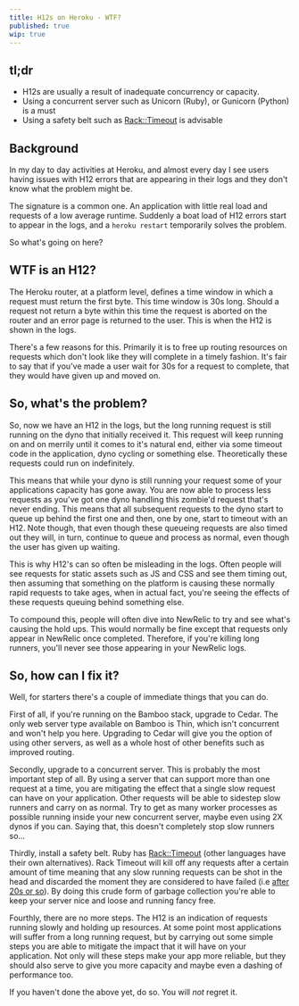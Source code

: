 ```yaml
---
title: H12s on Heroku - WTF?
published: true
wip: true
---
```


## tl;dr

- H12s are usually a result of inadequate concurrency or capacity.
- Using a concurrent server such as Unicorn (Ruby), or Gunicorn (Python) is a must
- Using a safety belt such as [Rack::Timeout](https://github.com/kch/rack-timeout) is advisable

## Background

In my day to day activities at Heroku, and almost every day I see users having issues with H12 errors that are appearing in their logs and they don't know what the problem might be.

The signature is a common one.  An application with little real load  and requests of a low average runtime. Suddenly a boat load of H12 errors start to appear in the logs, and a `heroku restart` temporarily solves the problem.

So what's going on here?

## WTF is an H12?

The Heroku router, at a platform level, defines a time window in which a request must return the first byte.  This time window is 30s long.  Should a request not return a byte within this time the request is aborted on the router and an error page is returned to the user.  This is when the H12 is shown in the logs.

There's a few reasons for this.  Primarily it is to free up routing resources on requests which don't look like they will complete in a timely fashion.  It's fair to say that if you've made a user wait for 30s for a request to complete, that they would have given up and moved on.

## So, what's the problem?

So, now we have an H12 in the logs, but the long running request is still running on the dyno that initially received it.  This request will keep running on and on merrily until it comes to it's natural end, either via some timeout code in the application, dyno cycling or something else.  Theoretically these requests could run on indefinitely.

This means that while your dyno is still running your request some of your applications capacity has gone away.  You are now able to process less requests as you've got one dyno handling this zombie'd request that's never ending.  This means that all subsequent requests to the dyno start to queue up behind the first one and then, one by one, start to timeout with an H12.  Note though, that even though these queueing requests are also timed out they will, in turn, continue to queue and process as normal, even though the user has given up waiting.

This is why H12's can so often be misleading in the logs.  Often people will see requests for static assets such as JS and CSS and see them timing out, then assuming that something on the platform is causing these normally rapid requests to take ages, when in actual fact, you're seeing the effects of these requests queuing behind something else.

To compound this, people will often dive into NewRelic to try and see what's causing the hold ups.  This would normally be fine except that requests only appear in NewRelic once completed.  Therefore, if you're killing long runners, you'll never see those appearing in your NewRelic logs.

## So, how can I fix it?

Well, for starters there's a couple of immediate things that you can do.

First of all, if you're running on the Bamboo stack, upgrade to Cedar.  The only web server type available on Bamboo is Thin, which isn't concurrent and won't help you here.  Upgrading to Cedar will give you the option of using other servers, as well as a whole host of other benefits such as improved routing.

Secondly, upgrade to a concurrent server.  This is probably the most important step of all.  By using a server that can support more than one request at a time, you are mitigating the effect that a single slow request can have on your application.  Other requests will be able to sidestep slow runners and carry on as normal.  Try to get as many worker processes as possible running inside your new concurrent server, maybe even using 2X dynos if you can.  Saying that, this doesn't completely stop slow runners so…

Thirdly, install a safety belt.  Ruby has [Rack::Timeout](https://github.com/kch/rack-timeout) (other languages have their own alternatives).  Rack Timeout will kill off any requests after a certain amount of time meaning that any slow running requests can be shot in the head and discarded the moment they are considered to have failed (i.e [after 20s or so](/using-rack-timeout-with-heroku/)).  By doing this crude form of garbage collection you're able to keep your server nice and loose and running fancy free.

Fourthly, there are no more steps.  The H12 is an indication of requests running slowly and holding up resources.  At some point most applications will suffer from a long running request, but by carrying out some simple steps you are able to mitigate the impact that it will have on your application.  Not only will these steps make your app more reliable, but they should also serve to give you more capacity and maybe even a dashing of performance too.  

If you haven't done the above yet, do so.  You will *not* regret it.